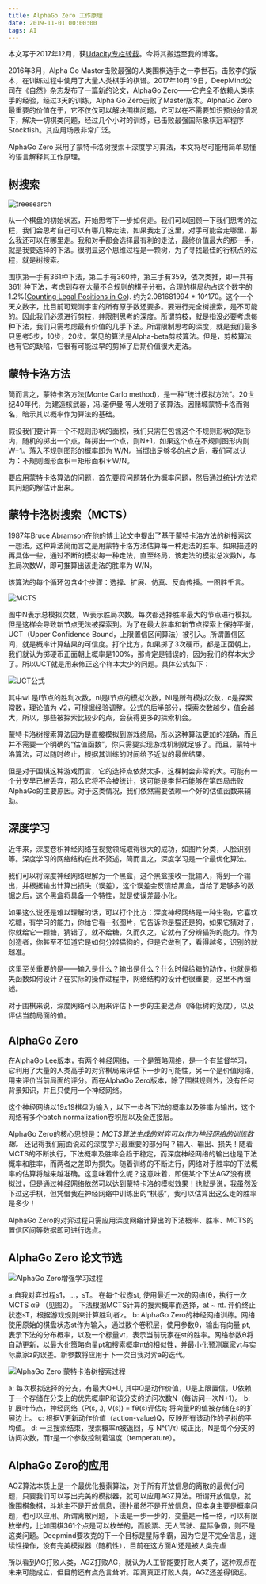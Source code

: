 ```yaml
---
title: AlphaGo Zero 工作原理
date: 2019-11-01 00:00:00
tags: AI
---
```

本文写于2017年12月，获[Udacity专栏转载](https://zhuanlan.zhihu.com/p/32952677)。今将其搬运至我的博客。

2016年3月，Alpha Go Master击败最强的人类围棋选手之一李世石。击败李的版本，在训练过程中使用了大量人类棋手的棋谱。2017年10月19日，DeepMind公司在《自然》杂志发布了一篇新的论文，AlphaGo Zero——它完全不依赖人类棋手的经验，经过3天的训练，Alpha Go Zero击败了Master版本。AlphaGo Zero最重要的价值在于，它不仅仅可以解决围棋问题，它可以在不需要知识预设的情况下，解决一切棋类问题，经过几个小时的训练，已击败最强国际象棋冠军程序Stockfish。其应用场景非常广泛。

AlphaGo Zero 采用了蒙特卡洛树搜索＋深度学习算法，本文将尽可能用简单易懂的语言解释其工作原理。


## 树搜索

![treesearch](http://upload-images.jianshu.io/upload_images/31319-b9de3b3bde6ac1c2.png?imageMogr2/auto-orient/strip%7CimageView2/2/w/1240)

从一个棋盘的初始状态，开始思考下一步如何走。我们可以回顾一下我们思考的过程，我们会思考自己可以有哪几种走法，如果我走了这里，对手可能会走哪里，那么我还可以在哪里走。我和对手都会选择最有利的走法，最终价值最大的那一手，就是我要选择的下法。很明显这个思维过程是一颗树，为了寻找最佳的行棋点的过程，就是树搜索。

围棋第一手有361种下法，第二手有360种，第三手有359，依次类推，即一共有 361! 种下法，考虑到存在大量不合规则的棋子分布，合理的棋局约占这个数字的1.2%([Counting Legal Positions in Go](https://link.zhihu.com/?target=https%3A//tromp.github.io/go/legal.html)). 约为2.081681994 * 10^170。这个一个天文数字，比目前可观测宇宙的所有原子数还要多。要进行完全树搜索，是不可能的。因此我们必须进行剪枝，并限制思考的深度。所谓剪枝，就是指没必要考虑每种下法，我们只需考虑最有价值的几手下法。所谓限制思考的深度，就是我们最多只思考5步，10步，20步。常见的算法是Alpha-beta剪枝算法。但是，剪枝算法也有它的缺陷，它很有可能过早的剪掉了后期价值很大走法。

## 蒙特卡洛方法

简而言之，蒙特卡洛方法(Monte Carlo method)，是一种“统计模拟方法”。20世纪40年代，为建造核武器，冯.诺伊曼 等人发明了该算法。因赌城蒙特卡洛而得名，暗示其以概率作为算法的基础。

假设我们要计算一个不规则形状的面积，我们只需在包含这个不规则形状的矩形内，随机的掷出一个点，每掷出一个点，则N+1，如果这个点在不规则图形内则W+1。落入不规则图形的概率即为 W/N。当掷出足够多的点之后，我们可以认为：不规则图形面积＝矩形面积＊W/N。

要应用蒙特卡洛算法的问题，首先要将问题转化为概率问题，然后通过统计方法将其问题的解估计出来。

## 蒙特卡洛树搜索（MCTS）

1987年Bruce Abramson在他的博士论文中提出了基于蒙特卡洛方法的树搜索这一想法。这种算法简而言之是用蒙特卡洛方法估算每一种走法的胜率。如果描述的再具体一些，通过不断的模拟每一种走法，直至终局，该走法的模拟总次数N，与胜局次数W，即可推算出该走法的胜率为 W/N。

该算法的每个循环包含4个步骤：选择、扩展、仿真、反向传播。一图胜千言。

![MCTS](http://upload-images.jianshu.io/upload_images/31319-08a2e9e9174b591f.png?imageMogr2/auto-orient/strip%7CimageView2/2/w/1240)

图中N表示总模拟次数，W表示胜局次数。每次都选择胜率最大的节点进行模拟。但是这样会导致新节点无法被探索到。为了在最大胜率和新节点探索上保持平衡，UCT（Upper Confidence Bound，上限置信区间算法）被引入。所谓置信区间，就是概率计算结果的可信度。打个比方，如果掷了3次硬币，都是正面朝上，我们就认为掷硬币正面朝上概率是100%，那肯定是错误的，因为我们的样本太少了。所以UCT就是用来修正这个样本太少的问题。具体公式如下：

![UCT公式](http://upload-images.jianshu.io/upload_images/31319-dbbfb7db809a4111.png?imageMogr2/auto-orient/strip%7CimageView2/2/w/1240)

其中wi 是i节点的胜利次数，ni是i节点的模拟次数，Ni是所有模拟次数，c是探索常数，理论值为 √2，可根据经验调整。公式的后半部分，探索次数越少，值会越大，所以，那些被探索比较少的点，会获得更多的探索机会。

蒙特卡洛树搜索算法因为是直接模拟到游戏终局，所以这种算法更加的准确，而且并不需要一个明确的“估值函数”，你只需要实现游戏机制就足够了。而且，蒙特卡洛算法，可以随时终止，根据其训练的时间给予近似的最优结果。

但是对于围棋这种游戏而言，它的选择点依然太多，这棵树会非常的大。可能有一个分支早已被丢弃，那么它将不会被统计，这可能是李世石能够在第四局击败AlphaGo的主要原因。对于这类情况，我们依然需要依赖一个好的估值函数来辅助。

## 深度学习
近年来，深度卷积神经网络在视觉领域取得很大的成功，如图片分类，人脸识别等。深度学习的网络结构在此不赘述，简而言之，深度学习是一个最优化算法。

我们可以将深度神经网络理解为一个黑盒，这个黑盒接收一批输入，得到一个输出，并根据输出计算出损失（误差），这个误差会反馈给黑盒，当给了足够多的数据之后，这个黑盒将具备一个特性，就是使误差最小化。

如果这么说还是难以理解的话，可以打个比方：深度神经网络是一种生物，它喜欢吃糖，有学习的能力，你给它看一张图片，它告诉你是猫还是狗，如果它猜对了，你就给它一颗糖，猜错了，就不给糖，久而久之，它就有了分辨猫狗的能力。作为创造者，你甚至不知道它是如何分辨猫狗的，但是它做到了，看得越多，识别的就越准。

这里至关重要的是——输入是什么？输出是什么？什么时候给糖的动作，也就是损失函数如何设计？在实际的操作过程中，网络结构的设计也很重要，这里不再细述。

对于围棋来说，深度网络可以用来评估下一步的主要选点（降低树的宽度），以及评估当前局面的值。

## AlphaGo Zero

在AlphaGo Lee版本，有两个神经网络，一个是策略网络，是一个有监督学习，它利用了大量的人类高手的对弈棋局来评估下一步的可能性，另一个是价值网络，用来评价当前局面的评分。而在AlphaGo Zero版本，除了围棋规则外，没有任何背景知识，并且只使用一个神经网络。

这个神经网络以19x19棋盘为输入，以下一步各下法的概率以及胜率为输出，这个网络有多个batch normalization卷积层以及全连接层。

AlphaGo Zero的核心思想是：*MCTS算法生成的对弈可以作为神经网络的训练数据。* 还记得我们前面说过的深度学习最重要的部分吗？输入、输出、损失！随着MCTS的不断执行，下法概率及胜率会趋于稳定，而深度神经网络的输出也是下法概率和胜率，而两者之差即为损失。随着训练的不断进行，网络对于胜率的下法概率的估算将越来越准确。这意味着什么呢？这意味着，即便某个下法AGZ没有模拟过，但是通过神经网络依然可以达到蒙特卡洛的模拟效果！也就是说，我虽然没下过这手棋，但凭借我在神经网络中训练出的“棋感”，我可以估算出这么走的胜率是多少！

AlphaGo Zero的对弈过程只需应用深度网络计算出的下法概率、胜率、MCTS的置信区间等数据即可进行选点。

## AlphaGo Zero 论文节选

![AlphaGo Zero增强学习过程](http://upload-images.jianshu.io/upload_images/31319-caf7b3f0dffdabac.png?imageMogr2/auto-orient/strip%7CimageView2/2/w/1240)

a:自我对弈过程s1，...，sT。 在每个状态st, 使用最近一次的网络fθ，执行一次MCTS αθ （见图2）。 下法根据MCTS计算的搜索概率而选择，at ~ πt. 评价终止状态sT，根据游戏规则来计算胜利者z。
b: AlphaGo Zero的神经网络训练。网络使用原始的棋盘状态st作为输入，通过数个卷积层，使用参数θ，输出有向量 pt, 表示下法的分布概率，以及一个标量vt，表示当前玩家在st的胜率。网络参数θ将自动更新，以最大化策略向量pt和搜索概率πt的相似性，并最小化预测赢家vt与实际赢家z的误差。新参数将应用于下一次自我对弈a的迭代。

![AlphaGo Zero 蒙特卡洛树搜索过程](http://upload-images.jianshu.io/upload_images/31319-540aea408a78ee1c.png?imageMogr2/auto-orient/strip%7CimageView2/2/w/1240)

a: 每次模拟选择的分支，有最大Q+U, 其中Q是动作价值，U是上限置信，U依赖于一个存储在分支上的优先概率P和该分支的访问次数N（每访问一次N+1）。
b: 扩展叶节点，神经网络（P(s, .), V(s)) = fθ(s)评估s; 将向量P的值被存储在s的扩展边上。
c: 根据V更新动作价值（action-value)Q，反映所有该动作的子树的平均值。
d: 一旦搜索结束，搜索概率π被返回，与 Ν^(1/τ) 成正比，N是每个分支的访问次数，而τ是一个参数控制着温度（temperature）。

## AlphaGo Zero的应用

AGZ算法本质上是一个最优化搜索算法，对于所有开放信息的离散的最优化问题，只要我们可以写出完美的模拟器，就可以应用AGZ算法。所谓开放信息，就像围棋象棋，斗地主不是开放信息，德扑虽然不是开放信息，但本身主要是概率问题，也可以应用。所谓离散问题，下法是一步一步的，变量是一格一格，可以有限枚举的，比如围棋361个点是可以枚举的，而股票、无人驾驶、星际争霸，则不是这类问题。Deepmind要攻克的下一个目标是星际争霸，因为它是不完全信息，连续性操作，没有完美模拟器（随机性），目前在这方面AI还是被人类完虐

所以看到AG打败人类，AGZ打败AG，就认为人工智能要打败人类了，这种观点在未来可能成立，但目前还有点危言耸听。距离真正打败人类，AGZ还差得很远。
